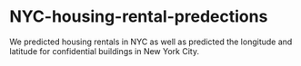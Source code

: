 # NYC-housing-rental-predections
We predicted housing rentals in NYC as well as predicted the longitude and latitude for confidential buildings in  New York City. 
